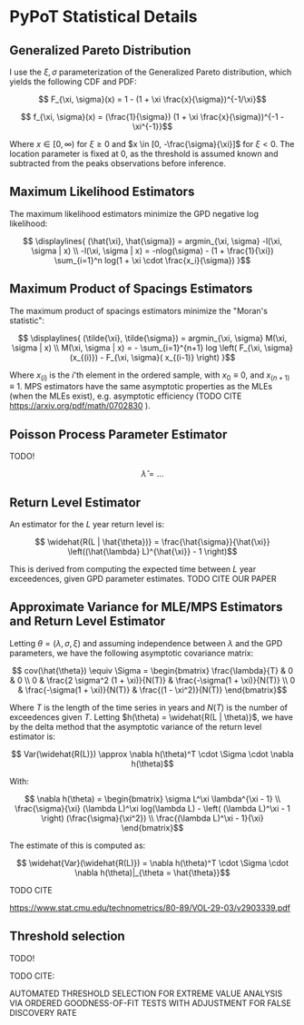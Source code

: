 # PyPoT Statistical Details 

## Generalized Pareto Distribution

I use the $\xi, \sigma$ parameterization of the Generalized Pareto distribution, which yields the following CDF and PDF:

```math
    F_{\xi, \sigma}(x) = 1 - (1 + \xi \frac{x}{\sigma})^{-1/\xi}
```

```math
    f_{\xi, \sigma}(x) = (\frac{1}{\sigma}) (1 + \xi \frac{x}{\sigma})^{-1 - \xi^{-1}}
```

Where $x \in [0, \infty)$ for $\xi \geq 0$ and $x \in [0, -\frac{\sigma}{\xi}]$ for $\xi < 0$.  The location parameter is fixed at 0, as the threshold is assumed known and subtracted from the peaks observations before inference.

## Maximum Likelihood Estimators

The maximum likelihood estimators minimize the GPD negative log likelihood:

```math
    \displaylines{ (\hat{\xi}, \hat{\sigma}) = argmin_{\xi, \sigma}  -l(\xi, \sigma | x) \\
    -l(\xi, \sigma | x) = -nlog(\sigma) - (1 + \frac{1}{\xi}) \sum_{i=1}^n log(1 + \xi \cdot \frac{x_i}{\sigma}) }
```

## Maximum Product of Spacings Estimators

The maximum product of spacings estimators minimize the "Moran's statistic":

```math
    \displaylines{ (\tilde{\xi}, \tilde{\sigma}) = argmin_{\xi, \sigma}  M(\xi, \sigma | x) \\ 
    M(\xi, \sigma | x) = - \sum_{i=1}^{n+1} log \left(  F_{\xi, \sigma}(x_{(i)}) - F_{\xi, \sigma}( x_{(i-1)}  \right) }
```

Where $x_{(i)}$ is the $i$'th element in the ordered sample, with $x_0 \equiv 0$, and $x_{(n+1)} \equiv 1$.  MPS estimators have the same asymptotic properties as the MLEs (when the MLEs exist), e.g. asymptotic efficiency (TODO CITE https://arxiv.org/pdf/math/0702830
).

## Poisson Process Parameter Estimator

TODO!

```math
    \hat{\lambda} = ...
```

## Return Level Estimator

An estimator for the $L$ year return level is:

```math
    \widehat{R(L | \hat{\theta})} = \frac{\hat{\sigma}}{\hat{\xi}} \left((\hat{\lambda} L)^{\hat{\xi}} - 1   \right)
```

This is derived from computing the expected time between $L$ year exceedences, given GPD parameter estimates. TODO CITE OUR PAPER


## Approximate Variance for MLE/MPS Estimators and Return Level Estimator

Letting $\theta = (\lambda, \sigma, \xi)$ and assuming independence between $\lambda$ and the GPD parameters, we have the following asymptotic covariance matrix:

```math
    cov(\hat{\theta}) \equiv \Sigma = \begin{bmatrix}
        \frac{\lambda}{T} & 0 & 0 \\
        0 & \frac{2 \sigma^2 (1 + \xi)}{N(T)} & \frac{-\sigma(1 + \xi)}{N(T)} \\
        0 & \frac{-\sigma(1 + \xi)}{N(T)} & \frac{(1 - \xi^2)}{N(T)}
    \end{bmatrix}
```

Where $T$ is the length of the time series in years and $N(T)$ is the number of exceedences given $T$.  Letting $h(\theta) = \widehat{R(L | \theta)}$, we have by the delta method that the asymptotic variance of the return level estimator is:

```math
    Var(\widehat{R(L)}) \approx \nabla h(\theta)^T \cdot  \Sigma \cdot \nabla h(\theta)
```

With:

```math
    \nabla h(\theta) = \begin{bmatrix}
        \sigma L^\xi \lambda^{\xi - 1} \\
        \frac{\sigma}{\xi} (\lambda L)^\xi log(\lambda L) - \left( (\lambda L)^\xi - 1 \right) (\frac{\sigma}{\xi^2}) \\
        \frac{(\lambda L)^\xi - 1}{\xi}
    \end{bmatrix}
```

The estimate of this is computed as:

```math
    \widehat{Var}(\widehat{R(L)}) = \nabla h(\theta)^T \cdot  \Sigma \cdot \nabla h(\theta)|_{\theta = \hat{\theta}}
```

TODO CITE

https://www.stat.cmu.edu/technometrics/80-89/VOL-29-03/v2903339.pdf


## Threshold selection

TODO!


TODO CITE:

AUTOMATED THRESHOLD SELECTION FOR EXTREME VALUE
ANALYSIS VIA ORDERED GOODNESS-OF-FIT TESTS WITH
ADJUSTMENT FOR FALSE DISCOVERY RATE
